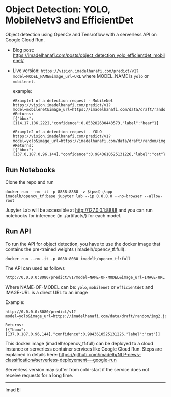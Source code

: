# Object Detection: YOLO, MobileNetv3 and EfficientDet

Object detection using OpenCv and Tensroflow with a serverless API on Google Cloud Run.

- Blog post: https://imadelhanafi.com/posts/object_detection_yolo_efficientdet_mobilenet/

- Live version: `https://vision.imadelhanafi.com/predict/v1?model=MODEL_NAME&image_url=URL` where MODEL_NAME is `yolo` or `mobilenet`.

    example:
    ```
    #Example1 of a detection request - MobileNet
    https://vision.imadelhanafi.com/predict/v1?model=mobilenet&image_url=https://imadelhanafi.com/data/draft/random/img4.jpg
    #Returns:
    [{"bbox":[114,17,186,222],"confidence":0.853282630443573,"label":"bear"}]
  
    #Example2 of a detection request - YOLO
    https://vision.imadelhanafi.com/predict/v1?model=yolo&image_url=https://imadelhanafi.com/data/draft/random/img2.jpg
    #Returns:
    [{"bbox":[137.0,187.0,96,144],"confidence":0.9843610525131226,"label":"cat"}]
    ```

## Run Notebooks
Clone the repo and run 

```
docker run --rm -it -p 8888:8888 -v $(pwd):/app  imadelh/opencv_tf:base jupyter lab --ip 0.0.0.0 --no-browser --allow-root
```

Jupyter Lab will be accessible at http://127.0.0.1:8888 and you can run notebooks for inference (in ./artifacts/) for each model.

## Run API

To run the API for object detection, you have to use the docker image that contains the pre-trained weights (imadelh/opencv_tf:full).

```
docker run --rm -it -p 8080:8080 imadelh/opencv_tf:full
```

The API can used as follows 
```
http://0.0.0.0:8080/predict/v1?model=NAME-OF-MODEL&image_url=IMAGE-URL
```

Where NAME-OF-MODEL can be: `yolo`, `mobilenet` or `efficientdet` and IMAGE-URL is a direct URL to an image

Example:
```
http://0.0.0.0:8080/predict/v1?model=yolo&image_url=https://imadelhanafi.com/data/draft/random/img2.jpg

Returns:
[{"bbox":[137.0,187.0,96,144],"confidence":0.9843610525131226,"label":"cat"}]
```

This docker image (imadelh/opencv_tf:full) can be deployed to a cloud instance or serverless container services like Google Cloud Run. 
Steps are explained in details here: https://github.com/imadelh/NLP-news-classification#serverless-deployement---google-run

Serverless version may suffer from cold-start if the service does not receive requests for a long time.

---
Imad El

